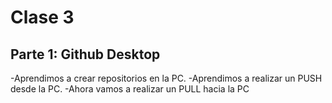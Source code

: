 # Clase 3

## Parte 1: Github Desktop

-Aprendimos a crear repositorios en la PC.
-Aprendimos a realizar un PUSH desde la PC.
-Ahora vamos a realizar un PULL hacia la PC
